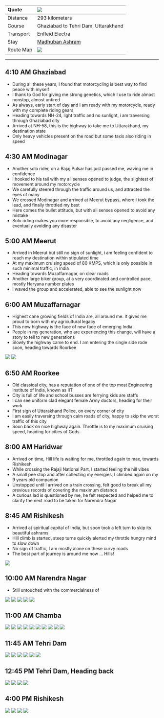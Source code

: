 | Quote | ![](https://github.com/inbravo/travel/blob/master/common/quotes/q-5.jpg)|
| :--- | :--- |
| Distance | 293 kilometers |
| Course | Ghaziabad to Tehri Dam, Uttarakhand |
| Transport | Enfleid Electra |
| Stay | [Madhuban Ashram](http://www.madhubanashram.org)|
| Route Map |![](https://github.com/inbravo/travel/blob/master/september-2017/images/t/route-map.jpg)|

---

##  4:10 AM Ghaziabad
*	During all these years, I found that motorcycling is best way to find peace with myself
*	I thank to God for giving me strong genetics, which I use to ride almost nonstop, almost untired
*	As always, early start of day and I am ready with my motorcycle, ready with my complete riding gears
*	Heading towards NH-24, light traffic and no sunlight, i am traversing through Ghaziabad city
* 	Arrived at NH-58, this is the highway to take me to Uttarakhand, my destination state
*	Only heavy vehicles present on the road but some taxis also riding in speed

##  4:30 AM Modinagar
*	Another solo rider, on a Bajaj Pulsar has just passed me, waving me in confidence
*	I hooked to his tail with my all senses opened to judge, the slightest of movement around my motorcycle
* 	We carefully steered through the traffic around us, and attracted the eyes of many 
* 	We crossed Modinagar and arrived at Meerut bypass, where i took the lead, and finally throttled my best
*	Here comes the bullet attitude, but with all senses opened to avoid any mistake
*	Solo riding makes you more responsible, to avoid any negligence, and eventually avoiding any disaster

##  5:00 AM Meerut
*	Arrived in Meerut but still no sign of sunlight, i am feeling confident to reach my destination within stipulated time
*	At my maximum cruising speed of 80 KMPS, which is only possible in such minimal traffic, in India
*	Heading towards Muzaffarnagar, on clear roads
*	Another large biker group, at a very coordinated and controlled pace, mostly Haryana number plates
*	I waved the group and accelerated, able to see the sunlight now

##  6:00 AM Muzaffarnagar
*	Highest cane growing fields of India are, all around me. It gives me proud to born with my agricultural legacy
*	This new highway is the face of new face of emerging India. 
*	People in my generation, who are experiencing this change, will have a story to tell to new generations
*	Slowly the highway came to end. I am entering the single side rode soon, heading towards Roorkee

![](https://github.com/inbravo/travel/blob/master/september-2017/images/t/IMG_20170909_061102.jpg)
![](https://github.com/inbravo/travel/blob/master/september-2017/images/t/IMG_20170909_061625.jpg)

##  6:50 AM Roorkee
*	Old classical city, has a reputation of one of the top most Engineering Institute of India, known as IIT
*	City is full of life and school busses are ferrying kids are staffs
*	I can see uniform clad elegant female Army doctors, heading for their work
*	First sign of Uttarakhand Police, on every corner of city
*	I am easily traversing through calm roads of city, happy to skip the worst traffic of this city
*	Soon back on nice highway again. Throttle is to my maximum cruising speed, heading for cities of Gods

##  8:00 AM Haridwar
*	Arrived on time, Hill life is waiting for me, throttled again to max, towards Rishikesh
*	While crossing the Rajaji National Part, I started feeling the hill vibes
*	A small pee stop and after collecting my energies, I climbed again on my 9 years old companion
*	Unstopped until I arrived on a train crossing, felt good to break all my previous records of covering the maximum distance
*	A curious lad is questioned by me, he felt respected and helped me to clarify the next road to be taken for Narendra Nagar

##  8:45 AM Rishikesh
*	Arrived at spiritual capital of India, but soon took a left turn to skip its beautiful ashrams
*	Hill climb is started, steep turns quickly alerted my throttle hungry mind to slow down
*	No sign of traffic, I am mostly alone on these curvy roads
*	The best part of journey is around me now ... Hills!

![](https://github.com/inbravo/travel/blob/master/september-2017/images/t/IMG_20170909_084635.jpg)

##  10:00 AM Narendra Nagar
*	Still untouched with the commercialness of 

![](https://github.com/inbravo/travel/blob/master/september-2017/images/t/IMG_20170909_095756.jpg)
![](https://github.com/inbravo/travel/blob/master/september-2017/images/t/IMG_20170909_095801.jpg)
![](https://github.com/inbravo/travel/blob/master/september-2017/images/t/IMG_20170909_095902.jpg)
![](https://github.com/inbravo/travel/blob/master/september-2017/images/t/IMG_20170909_095909.jpg)
![](https://github.com/inbravo/travel/blob/master/september-2017/images/t/IMG_20170909_095913.jpg)

##  11:00 AM Chamba
![](https://github.com/inbravo/travel/blob/master/september-2017/images/t/IMG_20170909_103054.jpg)
![](https://github.com/inbravo/travel/blob/master/september-2017/images/t/IMG_20170909_103104.jpg)
![](https://github.com/inbravo/travel/blob/master/september-2017/images/t/IMG_20170909_105057.jpg)
![](https://github.com/inbravo/travel/blob/master/september-2017/images/t/IMG_20170909_105132.jpg)
![](https://github.com/inbravo/travel/blob/master/september-2017/images/t/IMG_20170909_133300.jpg)
![](https://github.com/inbravo/travel/blob/master/september-2017/images/t/IMG_20170909_133404.jpg)
![](https://github.com/inbravo/travel/blob/master/september-2017/images/t/IMG_20170909_134045.jpg)
![](https://github.com/inbravo/travel/blob/master/september-2017/images/t/IMG_20170909_135549.jpg)
![](https://github.com/inbravo/travel/blob/master/september-2017/images/t/IMG_20170909_135634.jpg)
![](https://github.com/inbravo/travel/blob/master/september-2017/images/t/IMG_20170909_135641.jpg)

##  11:45 AM Tehri Dam
![](https://github.com/inbravo/travel/blob/master/september-2017/images/t/IMG_20170909_114419.jpg)
![](https://github.com/inbravo/travel/blob/master/september-2017/images/t/IMG_20170909_114424.jpg)
![](https://github.com/inbravo/travel/blob/master/september-2017/images/t/IMG_20170909_114659.jpg)
![](https://github.com/inbravo/travel/blob/master/september-2017/images/t/IMG_20170909_115303.jpg)
![](https://github.com/inbravo/travel/blob/master/september-2017/images/t/IMG_20170909_120611.jpg)
![](https://github.com/inbravo/travel/blob/master/september-2017/images/t/IMG_20170909_114532.jpg)

##  12:45 PM Tehri Dam, Heading back
![](https://github.com/inbravo/travel/blob/master/september-2017/images/t/IMG_20170909_145704.jpg)
![](https://github.com/inbravo/travel/blob/master/september-2017/images/t/IMG_20170909_145726.jpg)
![](https://github.com/inbravo/travel/blob/master/september-2017/images/t/IMG_20170909_145824.jpg)
![](https://github.com/inbravo/travel/blob/master/september-2017/images/t/IMG_20170909_145835.jpg)

##  4:00 PM Rishikesh
![](https://github.com/inbravo/travel/blob/master/september-2017/images/t/IMG_20170909_182827.jpg)
![](https://github.com/inbravo/travel/blob/master/september-2017/images/t/IMG_20170909_193750.jpg)
![](https://github.com/inbravo/travel/blob/master/september-2017/images/t/IMG_20170909_195706.jpg)
![](https://github.com/inbravo/travel/blob/master/september-2017/images/t/IMG_20170910_110448.jpg)








